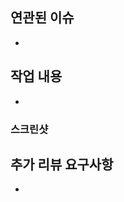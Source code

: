 <!-- 이번 PR에서 작업한 내용을 자세히 설명해주세요.-->

## 연관된 이슈
<!--ex) fixes #1, #3-->
- 

## 작업 내용
- 

### 스크린샷

## 추가 리뷰 요구사항
<!--리뷰어가 특별히 봐주었으면 하는 부분이 있다면 작성해주세요
ex) 메서드 XXX의 이름을 더 잘 짓고 싶은데 혹시 좋은 명칭이 있을까요?-->
- 
